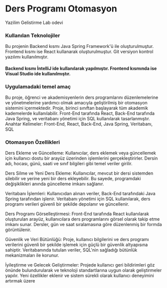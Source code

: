 # Ders Programı Otomasyon
Yazilim Gelistirme Lab odevi



### Kullanılan Teknolojiler
Bu projenin Backend kısmı Java Spring Framework'ü ile oluşturulmuştur. Frontend kısmı ise React kullanarak oluşturulmuştur.
Git versiyon kontrol yazılımı kullanılmıştır.
#### Backend kısmı İntelliJ ide kullanılarak yapılmıştır. Frontend kısmında ise Visual Studio ide kullanılmıştır.

### Uygulamadaki temel amaç
Bu proje, öğrenci ve akademisyenlerin ders programlarını düzenlemelerine ve yönetmelerine yardımcı olmak amacıyla geliştirilmiş bir otomasyon sistemini içermektedir. Proje, birinci sınıftan başlayarak tüm akademik kademelerde kullanılabilir. Front-End tarafında React, Back-End tarafında Java Spring, ve veritabanı yönetimi için SQL kullanılarak tasarlanmıştır.
Anahtar Kelimeler: Front-End, React, Back-End, Java Spring, Veritabanı, SQL

### Otomasyon Özellikleri
Ders Ekleme ve Güncelleme:
Kullanıcılar, ders eklemek veya güncellemek için kullanıcı dostu bir arayüz üzerinden işlemlerini gerçekleştirirler. Dersin adı, hocası, günü, saati ve sınıf bilgileri gibi temel veriler girilir.

Ders Silme ve Yeni Ders Ekleme:
Kullanıcılar, mevcut bir dersi sistemden silebilir ve yerine yeni bir ders ekleyebilir. Bu sayede, programdaki değişiklikleri anında güncelleme imkanı sağlanır.

Veritabanı İşlemleri:
Kullanıcıdan alınan veriler, Back-End tarafındaki Java Spring tarafından işlenir. Veritabanı yönetimi için SQL kullanılarak, ders programı verileri güvenli bir şekilde depolanır ve güncellenir.

Ders Programı Görselleştirmesi:
Front-End tarafında React kullanılarak oluşturulan arayüz, kullanıcılara ders programlarını görsel olarak takip etme imkanı sunar. Dersler, gün ve saat sıralamasına göre düzenlenmiş bir formda görüntülenir.

Güvenlik ve Veri Bütünlüğü:
Proje, kullanıcı bilgilerini ve ders programı verilerini güvenli bir şekilde işlemek için güçlü bir güvenlik altyapısına sahiptir. Veritabanında tutulan veriler, SQL'nin sağladığı bütünlük mekanizmaları ile korunur.

İyileştirme ve Gelecek Geliştirmeler:
Projede kullanıcı geri bildirimleri göz önünde bulundurularak ve teknoloji standartlarına uygun olarak geliştirmeler yapılır. Yeni özellikler eklenir ve sistem sürekli olarak kullanıcı deneyimini artırmak üzere








